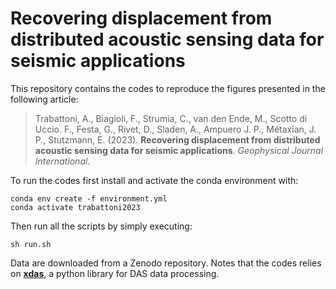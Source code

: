 # Recovering displacement from distributed acoustic sensing data for seismic applications

This repository contains the codes to reproduce the figures presented in the following article:

> Trabattoni, A., Biagioli, F., Strumia, C., van den Ende, M., Scotto di Uccio. F., Festa, G., Rivet, D., Sladen, A., Ampuero J. P., Métaxian, J. P., Stutzmann, E. (2023). **Recovering displacement from distributed acoustic sensing data for seismic applications**. *Geophysical Journal International*.

To run the codes first install and activate the conda environment with:

```
conda env create -f environment.yml
conda activate trabattoni2023
```

Then run all the scripts by simply executing:

```
sh run.sh
```

Data are downloaded from a Zenodo repository. Notes that the codes relies on [**xdas**](https://github.com/xdas-dev/xdas), a python library for DAS data processing.